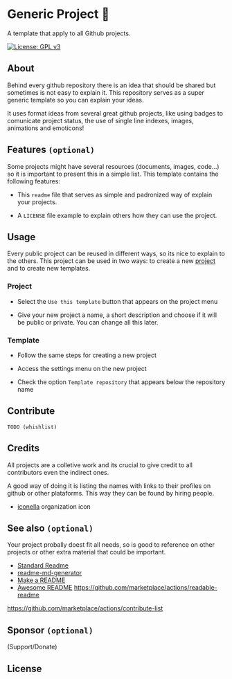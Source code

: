 # Generic Project 📄

A template that apply to all Github projects.

[![License: GPL v3](https://img.shields.io/badge/License-GPLv3-blue.svg)](https://www.gnu.org/licenses/gpl-3.0)

## About 

Behind every github repository there is an idea that should be shared but sometimes is not easy to explain it. This repository serves as a super generic template so you can explain your ideas.

It uses format ideas from several great github projects, like using badges to comunicate project status, the use of single line indexes, images, animations and emoticons!
	
## Features `(optional)`

Some projects might have several resources (documents, images, code...) so it is important to present this in a simple list. This template contains the following features:

- This `readme` file that serves as simple and padronized way of explain your projects.

- A `LICENSE` file example to explain others how they can use the project.

## Usage

Every public project can be reused in different ways, so its nice to explain to the others. This project can be used in two ways: to create a new [project](#project) and to create new templates.

### Project

- Select the `Use this template` button that appears on the project menu

- Give your new project a name, a short description and choose if it will be public or private. You can change all this later.

### Template

- Follow the same steps for creating a new project

- Access the settings menu on the new project

- Check the option `Template repository` that appears below the repository name


## Contribute
	TODO (whishlist)

## Credits 

All projects are a colletive work and its crucial to give credit to all contributors even the indirect ones.

A good way of doing it is listing the names with links to their profiles on github or other plataforms. This way they can be found by hiring people. 

- [iconella](https://www.iconfinder.com/iconella) organization icon

## See also `(optional)`

Your project probally doest fit all needs, so is good to reference on other projects or other extra material that could be important. 

- [Standard Readme](https://github.com/RichardLitt/standard-readme)
- [readme-md-generator](https://github.com/kefranabg/readme-md-generator)
- [Make a README](https://github.com/dguo/make-a-readme)
- [Awesome README](https://github.com/matiassingers/awesome-readme)
https://github.com/marketplace/actions/readable-readme

https://github.com/marketplace/actions/contribute-list

## Sponsor `(optional)`

(Support/Donate)

## License
